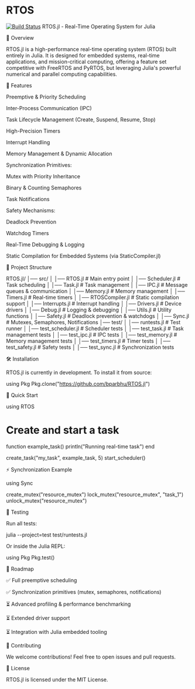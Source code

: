 # RTOS

[![Build Status](https://github.com/bparbhu/RTOS.jl/actions/workflows/CI.yml/badge.svg?branch=master)](https://github.com/bparbhu/RTOS.jl/actions/workflows/CI.yml?query=branch%3Amaster)
RTOS.jl - Real-Time Operating System for Julia

🚀 Overview

RTOS.jl is a high-performance real-time operating system (RTOS) built entirely in Julia. It is designed for embedded systems, real-time applications, and mission-critical computing, offering a feature set competitive with FreeRTOS and PyRTOS, but leveraging Julia's powerful numerical and parallel computing capabilities.

🌟 Features

Preemptive & Priority Scheduling

Inter-Process Communication (IPC)

Task Lifecycle Management (Create, Suspend, Resume, Stop)

High-Precision Timers

Interrupt Handling

Memory Management & Dynamic Allocation

Synchronization Primitives:

Mutex with Priority Inheritance

Binary & Counting Semaphores

Task Notifications

Safety Mechanisms:

Deadlock Prevention

Watchdog Timers

Real-Time Debugging & Logging

Static Compilation for Embedded Systems (via StaticCompiler.jl)

📂 Project Structure

RTOS.jl/
│── src/
│   │── RTOS.jl           # Main entry point
│   │── Scheduler.jl      # Task scheduling
│   │── Task.jl           # Task management
│   │── IPC.jl            # Message queues & communication
│   │── Memory.jl         # Memory management
│   │── Timers.jl         # Real-time timers
│   │── RTOSCompiler.jl   # Static compilation support
│   │── Interrupts.jl     # Interrupt handling
│   │── Drivers.jl        # Device drivers
│   │── Debug.jl          # Logging & debugging
│   │── Utils.jl          # Utility functions
│   │── Safety.jl         # Deadlock prevention & watchdogs
│   │── Sync.jl           # Mutexes, Semaphores, Notifications
│── test/
│   │── runtests.jl       # Test runner
│   │── test_scheduler.jl # Scheduler tests
│   │── test_task.jl      # Task management tests
│   │── test_ipc.jl       # IPC tests
│   │── test_memory.jl    # Memory management tests
│   │── test_timers.jl    # Timer tests
│   │── test_safety.jl    # Safety tests
│   │── test_sync.jl      # Synchronization tests

🛠 Installation

RTOS.jl is currently in development. To install it from source:

using Pkg
Pkg.clone("https://github.com/bparbhu/RTOS.jl")

🚦 Quick Start

using RTOS

# Create and start a task
function example_task()
    println("Running real-time task")
end

create_task("my_task", example_task, 5)
start_scheduler()

⚡ Synchronization Example

using Sync

create_mutex("resource_mutex")
lock_mutex("resource_mutex", "task_1")
unlock_mutex("resource_mutex")

🔬 Testing

Run all tests:

julia --project=test test/runtests.jl

Or inside the Julia REPL:

using Pkg
Pkg.test()

🔧 Roadmap

✅ Full preemptive scheduling

✅ Synchronization primitives (mutex, semaphores, notifications)

⏳ Advanced profiling & performance benchmarking

⏳ Extended driver support

⏳ Integration with Julia embedded tooling

🤝 Contributing

We welcome contributions! Feel free to open issues and pull requests.

📜 License

RTOS.jl is licensed under the MIT License.

